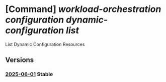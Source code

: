 # [Command] _workload-orchestration configuration dynamic-configuration list_

List Dynamic Configuration Resources

## Versions

### [2025-06-01](/Resources/mgmt-plane/L3N1YnNjcmlwdGlvbnMve30vcmVzb3VyY2Vncm91cHMve30vcHJvdmlkZXJzL21pY3Jvc29mdC5lZGdlL2NvbmZpZ3VyYXRpb25zL3t9L2R5bmFtaWNjb25maWd1cmF0aW9ucw==/2025-06-01.xml) **Stable**

<!-- mgmt-plane /subscriptions/{}/resourcegroups/{}/providers/microsoft.edge/configurations/{}/dynamicconfigurations 2025-06-01 -->
